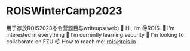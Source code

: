 # ROISWinterCamp2023
用于存放ROIS2023冬令营题目与writeups(web)
👋 Hi, I’m @ROIS.
👀 I’m interested in everything
🌱 I’m currently learning security
💞️ I’m looking to collaborate on FZU
📫 How to reach me: rois@rois.io